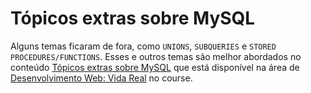 # Tópicos extras sobre MySQL
Alguns temas ficaram de fora, como `UNIONS`, `SUBQUERIES` e `STORED PROCEDURES/FUNCTIONS`. Esses e outros temas são melhor abordados no conteúdo [Tópicos extras sobre MySQL](https://app.betrybe.com/course/real-life-engineer/mysql-extra) que está disponível na área de [Desenvolvimento Web: Vida Real](https://app.betrybe.com/course/real-life-engineer) no course.